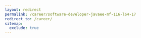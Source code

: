 ```yaml
---
layout: redirect
permalink: /career/software-developer-javaee-mf-116-l64-17
redirect_to: /career/
sitemap:
  exclude: true
---
```

